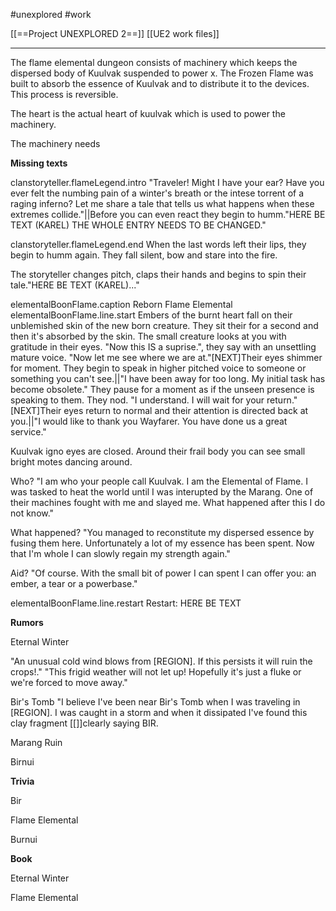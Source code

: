 #unexplored 
#work 

[[==Project UNEXPLORED 2==]]
[[UE2 work files]]

----

The flame elemental dungeon consists of machinery which keeps the dispersed body of Kuulvak suspended to power x.
The Frozen Flame was built to absorb the essence of Kuulvak and to distribute it to the devices. This process is reversible. 

The heart is the actual heart of kuulvak which is used to power the machinery.

The machinery needs

**Missing texts**

clanstoryteller.flameLegend.intro	"Traveler! Might I have your ear? Have you ever felt the numbing pain of a winter's breath or the intese torrent of a raging inferno? Let me share a tale that tells us what happens when these extremes collide."||Before you can even react they begin to humm."HERE BE TEXT (KAREL) THE WHOLE ENTRY NEEDS TO BE CHANGED."	

clanstoryteller.flameLegend.end	When the last words left their lips, they begin to humm again. They fall silent, bow and stare into the fire. 

The storyteller changes pitch, claps their hands and begins to spin their tale."HERE BE TEXT (KAREL)..."

elementalBoonFlame.caption	Reborn Flame Elemental
elementalBoonFlame.line.start	 Embers of the burnt heart fall on their unblemished skin of the new born creature. They sit their for a second and then it's absorbed by the skin. The small creature looks at you with gratitude in their eyes. 
"Now this IS a suprise.", they say with an unsettling mature voice. "Now let me see where we are at."[NEXT]Their eyes shimmer for moment. They begin to speak in higher pitched voice to someone or something you can't see.||"I have been away for too long. My initial task has become obsolete." They pause for a moment as if the unseen presence is speaking to them. They nod. "I understand. I will wait for your return."[NEXT]Their eyes return to normal and their attention is directed back at you.||"I would like to thank you Wayfarer. You have done us a great service."

Kuulvak igno eyes are closed. Around their frail body you can see small bright motes dancing around. 

Who?
"I am who your people call Kuulvak. I am the Elemental of Flame. I was tasked to heat the world until I was interupted by the Marang. One of their machines fought with me and slayed me. What happened after this I do not know."

What happened?
"You managed to reconstitute my dispersed essence by fusing them here. Unfortunately a lot of my essence has been spent. Now that I'm whole I can slowly regain my strength again."

Aid?
"Of course. With the small bit of power I can spent I can offer you: an ember, a tear or a powerbase."


elementalBoonFlame.line.restart	Restart: HERE BE TEXT

**Rumors**

Eternal Winter

"An unusual cold wind blows from [REGION]. If this persists it will ruin the crops!."
"This frigid weather will not let up! Hopefully it's just a fluke or we're forced to move away."

Bir's Tomb
"I believe I've been near Bir's Tomb when I was traveling in [REGION].  I was caught in a storm and when it dissipated I've found this clay fragment [[]]clearly saying BIR. 

Marang Ruin

Birnui

**Trivia**

Bir

Flame Elemental

Burnui

**Book**

Eternal Winter

Flame Elemental